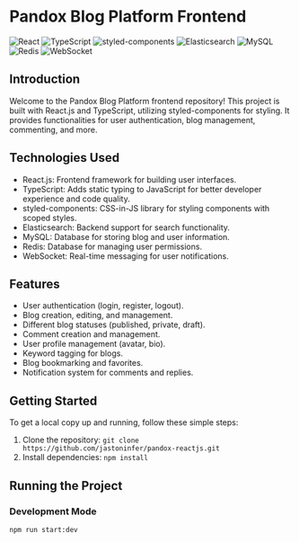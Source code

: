 # Pandox Blog Platform Frontend

![React](https://img.shields.io/badge/React-61DAFB?style=for-the-badge&logo=react&logoColor=white)
![TypeScript](https://img.shields.io/badge/TypeScript-3178C6?style=for-the-badge&logo=typescript&logoColor=white)
![styled-components](https://img.shields.io/badge/styled--components-DB7093?style=for-the-badge&logo=styled-components&logoColor=white)
![Elasticsearch](https://img.shields.io/badge/Elasticsearch-005571?style=for-the-badge&logo=elasticsearch&logoColor=white)
![MySQL](https://img.shields.io/badge/MySQL-4479A1?style=for-the-badge&logo=mysql&logoColor=white)
![Redis](https://img.shields.io/badge/Redis-DC382D?style=for-the-badge&logo=redis&logoColor=white)
![WebSocket](https://img.shields.io/badge/WebSocket-4F4F4F?style=for-the-badge&logo=websocket&logoColor=white)

## Introduction

Welcome to the Pandox Blog Platform frontend repository! This project is built with React.js and TypeScript, utilizing styled-components for styling. It provides functionalities for user authentication, blog management, commenting, and more.

## Technologies Used

- React.js: Frontend framework for building user interfaces.
- TypeScript: Adds static typing to JavaScript for better developer experience and code quality.
- styled-components: CSS-in-JS library for styling components with scoped styles.
- Elasticsearch: Backend support for search functionality.
- MySQL: Database for storing blog and user information.
- Redis: Database for managing user permissions.
- WebSocket: Real-time messaging for user notifications.

## Features

- User authentication (login, register, logout).
- Blog creation, editing, and management.
- Different blog statuses (published, private, draft).
- Comment creation and management.
- User profile management (avatar, bio).
- Keyword tagging for blogs.
- Blog bookmarking and favorites.
- Notification system for comments and replies.

## Getting Started

To get a local copy up and running, follow these simple steps:

1. Clone the repository: `git clone https://github.com/jastoninfer/pandox-reactjs.git`
2. Install dependencies: `npm install`

## Running the Project

### Development Mode

```bash
npm run start:dev
```
